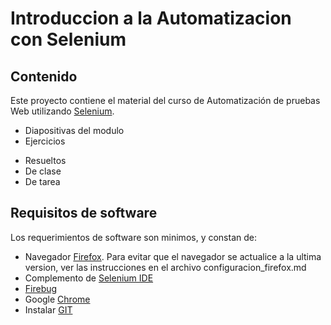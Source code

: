 # Introduccion a la Automatizacion con Selenium
## Contenido
 Este proyecto contiene el material del curso de Automatización de pruebas Web utilizando [Selenium](http://seleniumhq.org).  

* Diapositivas del modulo
* Ejercicios
 - Resueltos
 - De clase
 - De tarea

## Requisitos de software
Los requerimientos de software son minimos, y constan de:

* Navegador [Firefox](https://ftp.mozilla.org/pub/firefox/releases/53.0.3/).  Para evitar que el navegador se actualice a la ultima version, ver las instrucciones en el archivo configuracion_firefox.md
* Complemento de [Selenium IDE](https://addons.mozilla.org/en-US/firefox/addon/selenium-ide/)
* [Firebug](https://addons.mozilla.org/en-US/firefox/addon/firebug/)
* Google [Chrome](https://www.google.com/chrome/browser/features.html)
* Instalar [GIT](https://git-scm.com/book/es/v1/Empezando-Instalando-Git)
